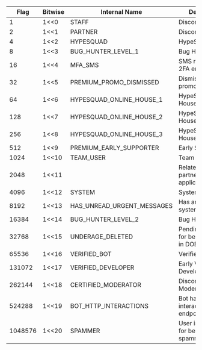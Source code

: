 | Flag    | Bitwise | Internal Name              | Description                                       | Public |
|---------|---------|----------------------------|---------------------------------------------------|--------|
| 1       | 1<<0    | STAFF                      | Discord Employee                                  | ✓      |
| 2       | 1<<1    | PARTNER                    | Discord Partner                                   | ✓      |
| 4       | 1<<2    | HYPESQUAD                  | HypeSquad Events                                  | ✓      |
| 8       | 1<<3    | BUG_HUNTER_LEVEL_1         | Bug Hunter Level 1                                | ✓      |
| 16      | 1<<4    | MFA_SMS                    | SMS recovery for 2FA enabled                      |        |
| 32      | 1<<5    | PREMIUM_PROMO_DISMISSED    | Dismissed Nitro promotion                         |        |
| 64      | 1<<6    | HYPESQUAD_ONLINE_HOUSE_1   | HypeSquad Online House Bravery                    | ✓      |
| 128     | 1<<7    | HYPESQUAD_ONLINE_HOUSE_2   | HypeSquad Online House Brilliance                 | ✓      |
| 256     | 1<<8    | HYPESQUAD_ONLINE_HOUSE_3   | HypeSquad Online House Balance                    | ✓      |
| 512     | 1<<9    | PREMIUM_EARLY_SUPPORTER    | Early Supporter                                   | ✓      |
| 1024    | 1<<10   | TEAM_USER                  | Team User                                         | ✓      |
| 2048    | 1<<11   |                            | Relates to partner/verification applications.     |        |
| 4096    | 1<<12   | SYSTEM                     | System User                                       | ✓      |
| 8192    | 1<<13   | HAS_UNREAD_URGENT_MESSAGES | Has an unread system message                      |        |
| 16384   | 1<<14   | BUG_HUNTER_LEVEL_2         | Bug Hunter Level 2                                | ✓      |
| 32768   | 1<<15   | UNDERAGE_DELETED           | Pending deletion for being underage in DOB prompt |        |
| 65536   | 1<<16   | VERIFIED_BOT               | Verified Bot                                      | ✓      |
| 131072  | 1<<17   | VERIFIED_DEVELOPER         | Early Verified Bot Developer                      | ✓      |
| 262144  | 1<<18   | CERTIFIED_MODERATOR        | Discord Certified Moderator                       | ✓      |
| 524288  | 1<<19   | BOT_HTTP_INTERACTIONS      | Bot has set an interactions endpoint url          | ✓      |
| 1048576 | 1<<20   | SPAMMER                    | User is disabled for being a spammer              | ✓      |
